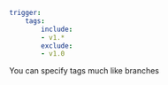 ```yaml
trigger:
	tags:
		include:
		- v1.*
		exclude:
		- v1.0
```

You can specify tags much like branches